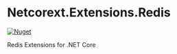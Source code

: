 # Netcorext.Extensions.Redis

[![Nuget](https://img.shields.io/nuget/v/Netcorext.Extensions.Redis)](https://www.nuget.org/packages/Netcorext.Extensions.Redis)

Redis Extensions for .NET Core